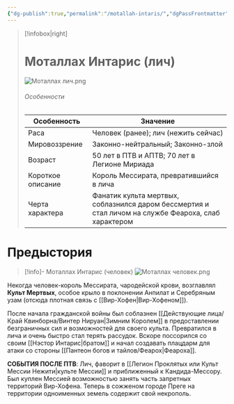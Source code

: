```yaml
---
{"dg-publish":true,"permalink":"/motallah-intaris/","dgPassFrontmatter":true}
---
```


> [!infobox|right]
> # Моталлах Интарис (лич)
> ![Моталлах лич.png](/img/user/%D0%98%D0%B7%D0%BE%D0%B1%D1%80%D0%B0%D0%B6%D0%B5%D0%BD%D0%B8%D1%8F/%D0%9C%D0%BE%D1%82%D0%B0%D0%BB%D0%BB%D0%B0%D1%85%20%D0%BB%D0%B8%D1%87.png)
> ###### Особенности
> | Особенность | Значение |
> | ---- | ---- |
> | Раса | Человек (ранее); лич (нежить сейчас)|
> | Мировоззрение | Законно-нейтральный; Законно-злой |
> | Возраст | 50 лет в ПТВ и АПТВ; 70 лет в Легионе Мириада|
> | Короткое описание |Король Мессирата, превратившийся в лича |
> | Черта характера |Фанатик культа мертвых, соблазнился даром бессмертия и стал личом на службе Феароха, слаб характером|

# Предыстория

> [!info]- Моталлах Интарис (человек)
> ![Моталлах человек.png](/img/user/%D0%98%D0%B7%D0%BE%D0%B1%D1%80%D0%B0%D0%B6%D0%B5%D0%BD%D0%B8%D1%8F/%D0%9C%D0%BE%D1%82%D0%B0%D0%BB%D0%BB%D0%B0%D1%85%20%D1%87%D0%B5%D0%BB%D0%BE%D0%B2%D0%B5%D0%BA.png)

Некогда человек-король Мессирата, чародейской крови, возглавлял **Культ Мертвых**, особое крыло в поклонении Анпилат и Серебряным узам (отсюда плотная связь с [[Вир-Хофен\|Вир-Хофеном]]).

После начала гражданской войны был соблазнен [[Действующие лица/Край Квинборна/Винтер Нируан\|Зимним Королем]] в предоставлении безграничных сил и возможностей для своего культа. Превратился в лича и очень быстро стал терять рассудок. Вскоре поссорился со своим [[Нэстор Интарис\|братом]] и начал создавать плацдарм для атаки со стороны [[Пантеон богов и тайлов/Феарох\|Феароха]].

**СОБЫТИЯ ПОСЛЕ ПТВ**:
Лич, фаворит в [[Легион Проклятых или Культ Мессии Нежити\|культе Мессии]] и приближенный к Кандида-Мессору. Был куплен Мессией возможностью занять часть запретных территорий Вир-Хофена. Теперь в сожженом городе Преге на территории одноименных земель содержит свой некрополь.